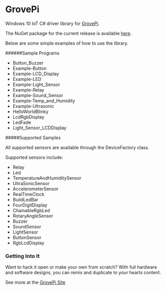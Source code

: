 # GrovePi
Windows 10 IoT C# driver library for [GrovePi](https://www.nuget.org/packages/GrovePi/).

The NuGet package for the current release is available [here](https://www.nuget.org/packages/GrovePi/).

Below are some simple examples of how to use the library.

######Sample Programs
* Button_Buzzer
* Example-Button
* Example-LCD_Display
* Example-LED
* Example-Light_Sensor
* Example-Relay
* Example-Sound_Sensor
* Example-Temp_and_Humidity
* Example-Ultrasonic
* HelloWorldBlinky
* LcdRgbDisplay
* LedFade
* Light_Sensor_LCDDisplay

#####Supported Samples

All supported sensors are available through the DeviceFactory class.

Supported sensors include:
- Relay
- Led
- TemperatureAndHumiditySensor
- UltraSonicSensor
- AccelerometerSensor
- RealTimeClock
- BuildLedBar
- FourDigitDisplay
- ChainableRgbLed
- RotaryAngleSensor
- Buzzer
- SoundSensor
- LightSensor
- ButtonSensor
- RgbLcdDisplay


### Getting Into It
Want to hack it open or make your own from scratch? With full hardware and software designs, you can remix and duplicate to your hearts content.

See more at the [GrovePi Site](http://dexterindustries.com/GrovePi/)
